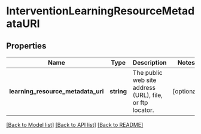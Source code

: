 # InterventionLearningResourceMetadataURI

## Properties
Name | Type | Description | Notes
------------ | ------------- | ------------- | -------------
**learning_resource_metadata_uri** | **string** | The public web site address (URL), file, or ftp locator. | [optional] 

[[Back to Model list]](../README.md#documentation-for-models) [[Back to API list]](../README.md#documentation-for-api-endpoints) [[Back to README]](../README.md)



